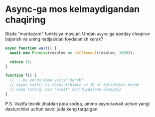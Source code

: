 
# Async-ga mos kelmaydigandan chaqiring

Bizda "muntazam" funktsiya mavjud. Undan `async` ga qanday chaqiruv bajarish va uning natijasidan foydalanish kerak?

```js
async function wait() {
  await new Promise(resolve => setTimeout(resolve, 1000));

  return 10;
}

function f() {
  // ...bu yerda nima yozish kerak?
  // async wait() ni chaqirishimiz va 10 ni kutishimiz kerak 
  // esda tuting, biz "await" dan foydalana olmaymiz
}
```

P.S. Vazifa texnik jihatdan juda sodda, ammo async/await uchun yangi dasturchilar uchun savol juda keng tarqalgan.
